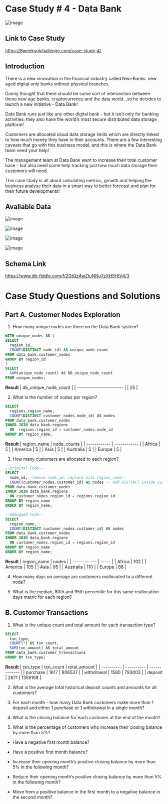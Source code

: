# Case Study # 4 - Data Bank

![image](https://user-images.githubusercontent.com/74512335/178159334-16cebf50-d2ac-4772-8381-5e01ace85a2f.png)

## **Link to Case Study**
https://8weeksqlchallenge.com/case-study-4/

## Introduction 

There is a new innovation in the financial industry called Neo-Banks: new aged digital only banks without physical branches.

Danny thought that there should be some sort of intersection between these new age banks, cryptocurrency and the data world…so he decides to launch a new initiative - Data Bank!

Data Bank runs just like any other digital bank - but it isn’t only for banking activities, they also have the world’s most secure distributed data storage platform!

Customers are allocated cloud data storage limits which are directly linked to how much money they have in their accounts. There are a few interesting caveats that go with this business model, and this is where the Data Bank team need your help!

The management team at Data Bank want to increase their total customer base - but also need some help tracking just how much data storage their customers will need.

This case study is all about calculating metrics, growth and helping the business analyse their data in a smart way to better forecast and plan for their future developments!

## Avaliable Data

![image](https://user-images.githubusercontent.com/74512335/178159445-72b5261e-2c60-4694-8384-6a63a7f6be1a.png)

![image](https://user-images.githubusercontent.com/74512335/178159490-752c686c-cced-4cee-914f-55abdc06f888.png)

![image](https://user-images.githubusercontent.com/74512335/178159561-6b50b97e-5d3d-45a3-92b3-53b8c9fe6d74.png)

![image](https://user-images.githubusercontent.com/74512335/178159574-718f5c8a-8877-4f1d-a563-b814005b59c8.png)

## Schema Link
https://www.db-fiddle.com/f/2GtQz4wZtuNNu7zXH5HtV4/3

# Case Study Questions and Solutions 

## Part A. Customer Nodes Exploration

1. How many unique nodes are there on the Data Bank system?
```sql
WITH unique_nodes AS (
SELECT 
  region_id,
  COUNT(DISTINCT node_id) AS unique_node_count
FROM data_bank.customer_nodes
GROUP BY region_id
)
SELECT 
  SUM(unique_node_count) AS DB_unique_node_count
FROM unique_nodes;
```
**Result**
| db\_unique\_node\_count |
| ----------------------- |
| 25                      |

2. What is the number of nodes per region?
```sql
SELECT
  regions.region_name,
  COUNT(DISTINCT customer_nodes.node_id) AS nodes
FROM data_bank.customer_nodes
INNER JOIN data_bank.regions
  ON  regions.region_id = customer_nodes.node_id
GROUP BY region_name;
```
**Result**
| region\_name | node\_counts |
| ------------ | ------------ |
| Africa       | 5            |
| America      | 5            |
| Asia         | 5            |
| Australia    | 5            |
| Europe       | 5            |

3. How many customers are allocated to each region?
```sql
--Original Code--
SELECT
  node_id,--remove node_id, replace with region_name--
  COUNT(customer_nodes.customer_id) AS nodes -- Add DISTINCT inside customer_id COUNT()
FROM data_bank.customer_nodes
INNER JOIN data_bank.regions
  ON customer_nodes.region_id = regions.region_id
GROUP BY region_name
ORDER BY region_name;

--Debugged Code--
SELECT
  region_name,
  COUNT(DISTINCT customer_nodes.customer_id) AS nodes
FROM data_bank.customer_nodes
INNER JOIN data_bank.regions
  ON customer_nodes.region_id = regions.region_id
GROUP BY region_name
ORDER BY region_name;
```
**Result**
| region\_name | nodes |
| ------------ | ----- |
| Africa       | 102   |
| America      | 105   |
| Asia         | 95    |
| Australia    | 110   |
| Europe       | 88    |

4. How many days on average are customers reallocated to a different node?

5. What is the median, 80th and 95th percentile for this same reallocation days metric for each region?

## B. Customer Transactions

1. What is the unique count and total amount for each transaction type?
```sql
SELECT
  txn_type,
  COUNT(*) AS txn_count,
  SUM(txn_amount) AS total_amount
FROM data_bank.customer_transactions
GROUP BY txn_type;
```
**Result**
| txn\_type  | txn\_count | total\_amount |
| ---------- | ---------- | ------------- |
| purchase   | 1617       | 806537        |
| withdrawal | 1580       | 793003        |
| deposit    | 2671       | 1359168       |

2. What is the average total historical deposit counts and amounts for all customers?

3. For each month - how many Data Bank customers make more than 1 deposit and either 1 purchase or 1 withdrawal in a single month?

4. What is the closing balance for each customer at the end of the month?

5. What is the percentage of customers who increase their closing balance by more than 5%?

- Have a negative first month balance?

- Have a positive first month balance?

- Increase their opening month’s positive closing balance by more than 5% in the following month?

- Reduce their opening month’s positive closing balance by more than 5% in the following month?

- Move from a positive balance in the first month to a negative balance in the second month?



